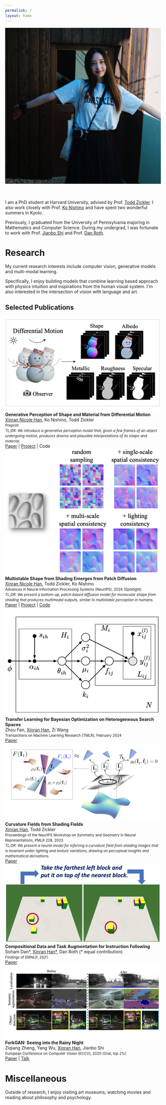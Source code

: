 ```yaml
---
permalink: /
layout: home
---
```


<div style="text-align: center;">
  <img src="./assets/imgs/personal/photo.jpg" class="center-circle">
</div>

<br/><br/>
I am a PhD student at Harvard University, advised by Prof. [Todd Zickler][todd]. I also work closely with Prof. [Ko Nishino][nishino] and have spent two wonderful summers in Kyoto.

Previously, I graduated from the University of Pennsylvania majoring in Mathematics and Computer Science. During my undergrad, I was fortunate to work with Prof. [Jianbo Shi][jianbo] and Prof. [Dan Roth][danroth].

# Research

My current research interests include computer vision, generative models and multi-modal learning.

Specifically, I enjoy building models that combine learning based approach with physics intuition and inspirations from the human visual system. I'm also interested in the intersection of vision with language and art.

## Selected Publications
<div class="publication-entry">
  <img src="./assets/imgs/papers/diffmotion.png" alt="Paper 1 Thumbnail">
  <div>
    <strong>Generative Perception of Shape and Material from Differential Motion</strong><br>
    <u>Xinran Nicole Han</u>, Ko Nishino, Todd Zickler<br>
    <small>Preprint</small><br>
    <em><small>TL;DR: We introduce a generative perception model that, given a few frames of an object undergoing motion, produces diverse and plausible interpretations of its shape and material.</small></em><br>
    <a href="https://arxiv.org/pdf/2506.02473">Paper</a> | <a href="/diffmotion/">Project</a> | Code
  </div>
</div>

<div class="publication-entry">
  <img src="./assets/imgs/papers/multistable.png" alt="Paper 1 Thumbnail">
  <div>
    <strong>Multistable Shape from Shading Emerges from Patch Diffusion</strong><br>
    <u>Xinran Nicole Han</u>, Todd Zickler, Ko Nishino<br>
    <small>Advances in Neural Information Processing Systems (NeurIPS), 2024 (Spotlight)</small><br>
    <em><small>TL;DR: We present a bottom-up, patch-based diffusion model for monocular shape from shading that produces multimodal outputs, similar to multistable perception in humans.</small></em><br>
    <a href="https://arxiv.org/pdf/2405.14530">Paper</a> | <a href="https://vision.ist.i.kyoto-u.ac.jp/research/mssfs/">Project</a> | <a href="https://github.com/xrhan/mssfs">Code</a>
  </div>
</div>

<div class="publication-entry">
  <img src="./assets/imgs/papers/mphd.png" alt="Paper 2 Thumbnail">
  <div>
    <strong>Transfer Learning for Bayesian Optimization on Heterogeneous Search Spaces</strong><br>
    Zhou Fan, <u>Xinran Han</u>, Zi Wang<br>
    <small>Transactions on Machine Learning Research (TMLR), February 2024</small><br>
    <a href="https://arxiv.org/abs/2309.16597">Paper</a>
  </div>
</div>

<div class="publication-entry">
  <img src="./assets/imgs/papers/curvaturefields.png" alt="Paper 3 Thumbnail">
  <div>
    <strong>Curvature Fields from Shading Fields</strong><br>
    <u>Xinran Han</u>, Todd Zickler<br>
    <small>Proceedings of the NeurIPS Workshop on Symmetry and Geometry in Neural Representations, PMLR 228, 2023</small><br>
    <em><small>TL;DR: We present a neural model for inferring a curvature field from shading images that is invariant under lighting and texture variations, drawing on perceptual insights and mathematical derivations.</small></em><br>
    <a href="https://openreview.net/pdf?id=4OSJeCAMi6">Paper</a>
  </div>
</div>

<div class="publication-entry">
  <img src="./assets/imgs/papers/bw_blank.png" alt="Paper 4 Thumbnail">
  <div>
    <strong>Compositional Data and Task Augmentation for Instruction Following</strong><br>
    Soham Dan*, <u>Xinran Han*</u>, Dan Roth (* equal contribution)<br> 
    <small>Findings of EMNLP, 2021.</small><br>
    <a href="https://aclanthology.org/2021.findings-emnlp.178/">Paper</a>
  </div>
</div>

<div class="publication-entry">
  <img src="./assets/imgs/papers/forkgan.png" alt="Paper 5 Thumbnail">
  <div>
    <strong>ForkGAN: Seeing into the Rainy Night</strong><br>
    Ziqiang Zheng, Yang Wu, <u>Xinran Han</u>, Jianbo Shi<br>
    <small>European Conference on Computer Vision (ECCV), 2020 (Oral, top 2%)</small><br>
    <a href="https://www.ecva.net/papers/eccv_2020/papers_ECCV/papers/123480154.pdf">Paper</a> | <a href="https://www.youtube.com/watch?v=O2nxRsSwkzs">Talk</a>
  </div>
</div>


# Miscellaneous
Outside of research, I enjoy visiting art museums, watching movies and reading about philosophy and psychology.


[todd]:http://www.eecs.harvard.edu/~zickler/Main/HomePage
[nishino]:https://vision.ist.i.kyoto-u.ac.jp
[jianbo]:https://www.cis.upenn.edu/~jshi/
[danroth]:https://cogcomp.seas.upenn.edu